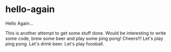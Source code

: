 # hello-again
Hello Again...

This is another attempt to get some stuff done. Would be interesting to write some code, brew some beer and play some ping pong!
Cheers!!!
Let's play ping pong.
Let's drink beer.
Let's play foosball.